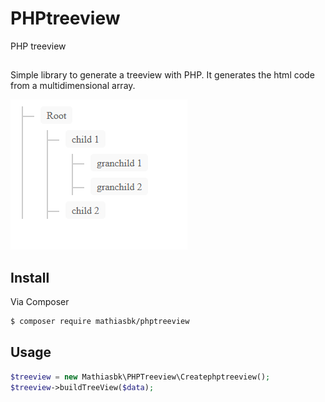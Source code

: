 # PHPtreeview
PHP treeview

##
Simple library to generate a treeview with PHP.
It generates the html code from a multidimensional array.

![Image](Screenshot.png)

## Install

Via Composer

``` bash
$ composer require mathiasbk/phptreeview
```

## Usage

``` php
$treeview = new Mathiasbk\PHPTreeview\Createphptreeview();
$treeview->buildTreeView($data);
```